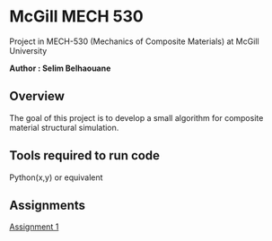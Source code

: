 McGill MECH 530
======================

Project in MECH-530 (Mechanics of Composite Materials) at McGill University

**Author : Selim Belhaouane**

Overview 
--------

The goal of this project is to develop a small algorithm 
for composite material structural simulation.

Tools required to run code
--------------------------

Python(x,y) or equivalent

Assignments
-----------

[Assignment 1](http://bit.ly/selimb_HW1_mech530)
